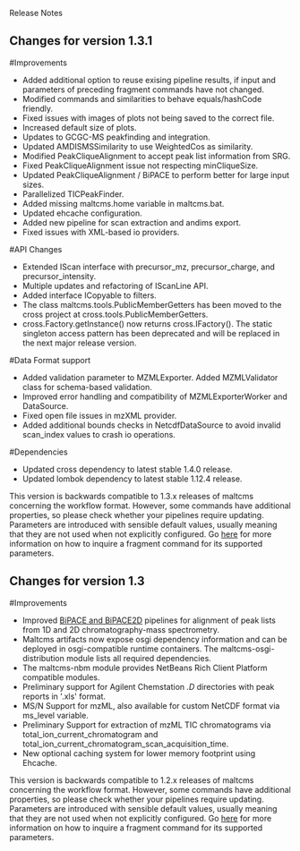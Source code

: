 Release Notes

Changes for version 1.3.1
---------------------------
#Improvements

* Added additional option to reuse exising pipeline results, if input and parameters of preceding fragment commands have not changed.
* Modified commands and similarities to behave equals/hashCode friendly.
* Fixed issues with images of plots not being saved to the correct file.
* Increased default size of plots.
* Updates to GCGC-MS peakfinding and integration.
* Updated AMDISMSSimilarity to use WeightedCos as similarity.
* Modified PeakCliqueAlignment to accept peak list information from SRG.
* Fixed PeakCliqueAlignment issue not respecting minCliqueSize. 
* Updated PeakCliqueAlignment / BiPACE to perform better for large input sizes.
* Parallelized TICPeakFinder.
* Added missing maltcms.home variable in maltcms.bat. 
* Updated ehcache configuration.
* Added new pipeline for scan extraction and andims export. 
* Fixed issues with XML-based io providers.

#API Changes

* Extended IScan interface with precursor_mz, precursor_charge, and precursor_intensity. 
* Multiple updates and refactoring of IScanLine API. 
* Added interface ICopyable to filters.
* The class maltcms.tools.PublicMemberGetters has been moved to the cross project at cross.tools.PublicMemberGetters.
* cross.Factory.getInstance() now returns cross.IFactory(). The static singleton access pattern has been deprecated and will be replaced in the next major release version.

#Data Format support

* Added validation parameter to MZMLExporter. Added MZMLValidator class for schema-based validation.
* Improved error handling and compatibility of MZMLExporterWorker and DataSource.
* Fixed open file issues in mzXML provider.
* Added additional bounds checks in NetcdfDataSource to avoid invalid scan_index values to crash io operations.

#Dependencies

* Updated cross dependency to latest stable 1.4.0 release.
* Updated lombok dependency to latest stable 1.12.4 release. 
 
This version is backwards compatible to 1.3.x releases of maltcms concerning the workflow format. However, some commands have additional properties, so please check whether your pipelines require updating. Parameters are introduced with sensible default values, usually meaning that they are not used when not explicitly configured. Go <a href="fragmentCommands.html">here</a> for more information on how to inquire a fragment command for its supported parameters.

Changes for version 1.3
---------------------------

#Improvements

* Improved [BiPACE and BiPACE2D](./bipace2d.html) pipelines for alignment of peak lists from 1D and 2D chromatography-mass spectrometry.
* Maltcms artifacts now expose osgi dependency information and can be deployed 
in osgi-compatible runtime containers. The maltcms-osgi-distribution module lists all required 
dependencies.
* The maltcms-nbm module provides NetBeans Rich Client Platform compatible modules.
* Preliminary support for Agilent Chemstation _.D_ directories with peak reports in '.xls' format.
* MS/N Support for mzML, also available for custom NetCDF format via ms_level variable.
* Preliminary Support for extraction of mzML TIC chromatograms via total_ion_current_chromatogram and total_ion_current_chromatogram_scan_acquisition_time.
* New optional caching system for lower memory footprint using Ehcache.

This version is backwards compatible to 1.2.x releases of maltcms concerning the workflow format. However, some commands have additional properties, so please check whether your pipelines require updating. Parameters are introduced with sensible default values, usually meaning that they are not used when not explicitly configured. Go <a href="fragmentCommands.html">here</a> for more information on how to inquire a fragment command for its supported parameters. 

